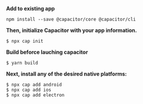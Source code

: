 **Add to existing app**
```shell script
npm install --save @capacitor/core @capacitor/cli
```
**Then, initialize Capacitor with your app information.**
```shell script
$ npx cap init
```
**Build beforce lauching capacitor**
```shell script
$ yarn build
```
**Next, install any of the desired native platforms:**
```shell script
$ npx cap add android
$ npx cap add ios
$ npx cap add electron
```

